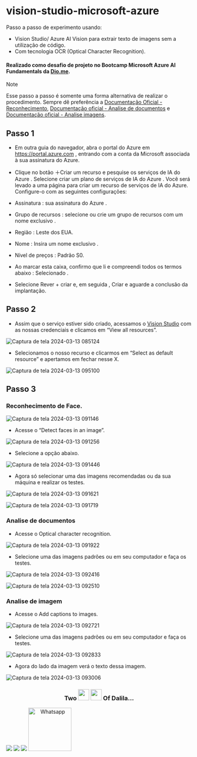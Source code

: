 # vision-studio-microsoft-azure
 Passo a passo de experimento usando:
-  Vision Studio/ Azure AI Vision para extrair texto de imagens sem a utilização de código.
-  Com tecnologia OCR (Optical Character Recognition).
#### Realizado como desafio de projeto no Bootcamp Microsoft Azure AI Fundamentals da [Dio.me](https://www.dio.me/).

> [!NOTE]
> Esse passo a passo é somente uma forma alternativa de realizar o procedimento. Sempre dê preferência a
> [Documentação Oficial - Reconhecimento](https://microsoftlearning.github.io/mslearn-ai-fundamentals/Instructions/Labs/04-face.html), [Documentação oficial - Analise de documentos](https://microsoftlearning.github.io/mslearn-ai-fundamentals/Instructions/Labs/05-ocr.html) e [Documentação oficial - Analise imagens](https://microsoftlearning.github.io/mslearn-ai-fundamentals/Instructions/Labs/03-image-analysis.html).

## Passo 1
- Em outra guia do navegador, abra o portal do Azure em https://portal.azure.com , entrando com a conta da Microsoft associada à sua assinatura do Azure.

- Clique no botão ＋Criar um recurso e pesquise os serviços de IA do Azure . Selecione criar um plano de serviços de IA do Azure . Você será levado a uma página para criar um recurso de serviços de IA do Azure. Configure-o com as seguintes configurações:
  
- Assinatura : sua assinatura do Azure .
- Grupo de recursos : selecione ou crie um grupo de recursos com um nome exclusivo .
- Região : Leste dos EUA.
- Nome : Insira um nome exclusivo .
- Nível de preços : Padrão S0.
- Ao marcar esta caixa, confirmo que li e compreendi todos os termos abaixo : Selecionado .
- Selecione Rever + criar e, em seguida , Criar e aguarde a conclusão da implantação.

## Passo 2
- Assim que o serviço estiver sido criado, acessamos o [Vision Studio](https://portal.vision.cognitive.azure.com/?azure-portal=true) com as nossas credenciais e clicamos em “View all resources”.

![Captura de tela 2024-03-13 085124](https://github.com/DalilaDeveloperMobile/dio-practice-microsoft-azure-ai-fundamentals/assets/29806802/7416fe96-77b7-4232-8c19-0ecf161e4871)

- Selecionamos o nosso recurso e clicarmos em “Select as default resource” e apertamos em fechar nesse X.

![Captura de tela 2024-03-13 095100](https://github.com/DalilaDeveloperMobile/dio-practice-microsoft-azure-ai-fundamentals/assets/29806802/e742c464-e868-480a-bd2f-f76427d1faa9)
<br>

## Passo 3
### Reconhecimento de Face.

![Captura de tela 2024-03-13 091146](https://github.com/DalilaDeveloperMobile/dio-practice-microsoft-azure-ai-fundamentals/assets/29806802/0d68e711-6787-42de-b6f6-6e3e96c3e27d)

- Acesse o “Detect faces in an image”.

![Captura de tela 2024-03-13 091256](https://github.com/DalilaDeveloperMobile/dio-practice-microsoft-azure-ai-fundamentals/assets/29806802/628c14e6-5be4-49c4-83c7-3964e70ac03f)

- Selecione a opção abaixo.

![Captura de tela 2024-03-13 091446](https://github.com/DalilaDeveloperMobile/dio-practice-microsoft-azure-ai-fundamentals/assets/29806802/70ec0b9e-e933-4762-905c-c0e993cb0672)

- Agora só selecionar uma das imagens recomendadas ou da sua máquina e realizar os testes.

![Captura de tela 2024-03-13 091621](https://github.com/DalilaDeveloperMobile/dio-practice-microsoft-azure-ai-fundamentals/assets/29806802/23a4fa3a-31e6-40d7-9c22-20725404c86b)

![Captura de tela 2024-03-13 091719](https://github.com/DalilaDeveloperMobile/dio-practice-microsoft-azure-ai-fundamentals/assets/29806802/c9aa487f-a4bc-48c2-9029-231203cfa090)

### Analise de documentos

- Acesse o Optical character recognition.

![Captura de tela 2024-03-13 091922](https://github.com/DalilaDeveloperMobile/dio-practice-microsoft-azure-ai-fundamentals/assets/29806802/c8e7e78b-cc72-41fc-9cb7-3e7666cb0131)

- Selecione uma das imagens padrões ou em seu computador e faça os testes.

![Captura de tela 2024-03-13 092416](https://github.com/DalilaDeveloperMobile/dio-practice-microsoft-azure-ai-fundamentals/assets/29806802/12b20caf-4134-4f58-a924-01bc9bb1399e)

![Captura de tela 2024-03-13 092510](https://github.com/DalilaDeveloperMobile/dio-practice-microsoft-azure-ai-fundamentals/assets/29806802/336ab6fd-5336-4b20-9dd9-d5a6c3670ca5)

### Analise de imagem

- Acesse o Add captions to images.

![Captura de tela 2024-03-13 092721](https://github.com/DalilaDeveloperMobile/dio-practice-microsoft-azure-ai-fundamentals/assets/29806802/9df42edb-0a4d-44ea-977d-a7fdbee7bcb7)

- Selecione uma das imagens padrões ou em seu computador e faça os testes.

![Captura de tela 2024-03-13 092833](https://github.com/DalilaDeveloperMobile/dio-practice-microsoft-azure-ai-fundamentals/assets/29806802/1a0c134a-1d7a-4a0d-91af-cb8bbce70b35)

- Agora do lado da imagem verá o texto dessa imagem.

![Captura de tela 2024-03-13 093006](https://github.com/DalilaDeveloperMobile/dio-practice-microsoft-azure-ai-fundamentals/assets/29806802/25ae9539-7d7f-4266-9490-a03de0183160)

<h3 align="center"> Two <img src="https://media.giphy.com/media/ObNTw8Uzwy6KQ/giphy.gif" width="30px"> <img src="https://media.giphy.com/media/ObNTw8Uzwy6KQ/giphy.gif" width="30px"> Of Dalila...</h3>
<div align="center"  style="display: inline-block">
  <a href="https://www.linkedin.com/in/dalila-cust%C3%B3dio-046076181/" target="_blank"><img src="https://img.shields.io/badge/-LinkedIn-%230077B5?style=for-the-badge&logo=linkedin&logoColor=white" target="_blank"></a> 
  <a href = "mailto:dalila.dalila70@gmail.com"><img src="https://img.shields.io/badge/Gmail-D14836?style=for-the-badge&logo=gmail&logoColor=white" target="_blank"></a>
  <a href="https://instagram.com/dalila.dalila70" target="_blank"><img src="https://img.shields.io/badge/-Instagram-%23E4405F?style=for-the-badge&logo=instagram&logoColor=white" target="_blank"></a>
  <a target="_blank" href="https://api.whatsapp.com/send?phone=5588997138541"><img  alt="Whatsapp" width="117px" src="https://img.shields.io/badge/WhatsApp-25D366?style=for-the-badge&logo=whatsapp&logoColor=white"/></a> 
</div>
